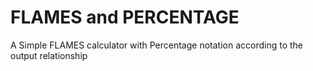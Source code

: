 # FLAMES and PERCENTAGE
A Simple FLAMES calculator with Percentage notation according to the output relationship

# <LOGIC PENDING>

